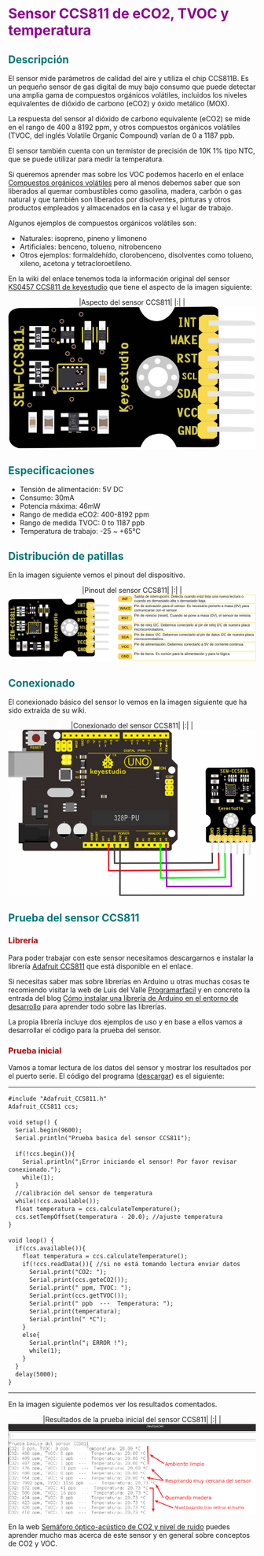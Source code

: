 # <FONT COLOR=#8B008B>Sensor CCS811 de eCO2, TVOC y temperatura</font>

## <FONT COLOR=#007575>Descripción</font>
El sensor mide parámetros de calidad del aire y utiliza el chip CCS811B. Es un pequeño sensor de gas digital de muy bajo consumo que puede detectar una amplia gama de compuestos orgánicos volátiles, incluidos los niveles equivalentes de dióxido de carbono (eCO2) y óxido metálico (MOX).

La respuesta del sensor al dióxido de carbono equivalente (eCO2) se mide en el rango de 400 a 8192 ppm, y otros compuestos orgánicos volátiles (TVOC, del inglés Volatile Organic Compound) varían de 0 a 1187 ppb.

El sensor también cuenta con un termistor de precisión de 10K 1% tipo NTC, que se puede utilizar para medir la temperatura.

Si queremos aprender mas sobre los VOC podemos hacerlo en el enlace [Compuestos orgánicos volátiles](https://es.wikipedia.org/wiki/Compuestos_org%C3%A1nicos_vol%C3%A1tiles) pero al menos debemos saber que son liberados al quemar combustibles como gasolina, madera, carbón o gas natural y que también son liberados por disolventes, pinturas y otros productos empleados y almacenados en la casa y el lugar de trabajo.

Algunos ejemplos de compuestos orgánicos volátiles son:

* Naturales: isopreno, pineno y limoneno
* Artificiales: benceno, tolueno, nitrobenceno
* Otros ejemplos: formaldehído, clorobenceno, disolventes como tolueno, xileno, acetona y tetracloroetileno.

En la wiki del enlace tenemos toda la información original del sensor [KS0457 CCS811 de keyestudio](https://wiki.keyestudio.com/KS0457_keyestudio_CCS811_Carbon_Dioxide_Air_Quality_Sensor) que tiene el aspecto de la imagen siguiente:

<center>

|Aspecto del sensor CCS811|
|:|
|![Aspecto del sensor CCS811](img/CCS811/CCS811.png)

</center>

## <FONT COLOR=#007575>Especificaciones</font>

* Tensión de alimentación: 5V DC
* Consumo: 30mA
* Potencia máxima: 46mW
* Rango de medida eCO2: 400-8192 ppm
* Rango de medida TVOC: 0 to 1187 ppb
* Temperatura de trabajo: -25 ~ +65℃

## <FONT COLOR=#007575>Distribución de patillas</font>
En la imagen siguiente vemos el pinout del dispositivo.

<center>

|Pinout del sensor CCS811|
|:|
|![Pinout del sensor CCS811](img/CCS811/pin-out.png)

</center>

## <FONT COLOR=#007575>Conexionado</font>

El conexionado básico del sensor lo vemos en la imagen siguiente que ha sido extraida de su wiki.

<center>

|Conexionado del sensor CCS811|
|:|
|![Conexionado del sensor CCS811](img/CCS811/conex.png)

</center>

## <FONT COLOR=#007575>Prueba del sensor CCS811</font>

### <FONT COLOR=#AA0000>Librería</font>
Para poder trabajar con este sensor necesitamos descargarnos e instalar la librería [Adafruit CCS811](https://github.com/adafruit/Adafruit_CCS811) que está disponible en el enlace.

Si necesitas saber mas sobre librerías en Arduino u otras muchas cosas te recomiendo visitar la web de Luis del Valle [Programarfacil](https://programarfacil.com/) y en concreto la entrada del blog [Cómo instalar una librería de Arduino en el entorno de desarrollo](https://programarfacil.com/blog/arduino-blog/instalar-una-libreria-de-arduino/) para aprender todo sobre las librerías.

La propia librería incluye dos ejemplos de uso y en base a ellos vamos a desarrollar el código para la prueba del sensor.

### <FONT COLOR=#AA0000>Prueba inicial</font>
Vamos a tomar lectura de los datos del sensor y mostrar los resultados por el puerto serie. El código del programa ([descargar](Programas/CCS811/Prueba-inicial/Prueba-inicial.ino)) es el siguiente:

***

~~~
#include "Adafruit_CCS811.h"
Adafruit_CCS811 ccs;

void setup() {
  Serial.begin(9600);
  Serial.println("Prueba basica del sensor CCS811");
  
  if(!ccs.begin()){
    Serial.println("¡Error iniciando el sensor! Por favor revisar conexionado.");
    while(1);
  }
  //calibración del sensor de temperatura
  while(!ccs.available());
  float temperatura = ccs.calculateTemperature();
  ccs.setTempOffset(temperatura - 20.0); //ajuste temperatura
}

void loop() {
  if(ccs.available()){
    float temperatura = ccs.calculateTemperature();
    if(!ccs.readData()){ //si no está tomando lectura enviar datos
      Serial.print("CO2: ");
      Serial.print(ccs.geteCO2());
      Serial.print(" ppm, TVOC: ");
      Serial.print(ccs.getTVOC());
      Serial.print(" ppb  ---  Temperatura: ");
      Serial.print(temperatura);
      Serial.println(" *C");
    }
    else{
      Serial.println("¡ ERROR !");
      while(1);
    }
  }
  delay(5000);
}
~~~

***

En la imagen siguiente podemos ver los resultados comentados.

<center>

|Resultados de la prueba inicial del sensor CCS811|
|:|
|![Resultados de la prueba inicial del sensor CCS811](img/CCS811/test_basico.png)

</center>

En la web [Semáforo óptico-acústico de CO2 y nivel de ruido](https://clubroboticagranada.github.io/semaforo-optico-acustico-CO2/) puedes aprender mucho mas acerca de este sensor y en general sobre conceptos de CO2 y VOC.
